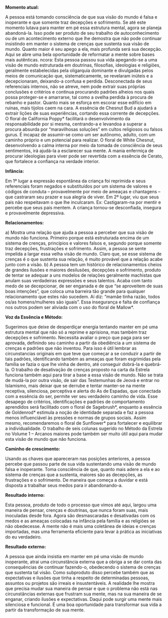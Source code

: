 **Momento atual:**

 A pessoa está tomando consciência de que sua visão do mundo é falsa e inoperante e que somente traz decepções e sofrimento. Se até este momento lutava para manter em pé essa estrutura mental, agora se planeja abandoná-la. Isso pode ser produto de seu trabalho de autoconhecimento ou de um acontecimento externo que lhe demostra que não pode continuar insistindo em manter o sistema de crenças que sustenta sua visão de mundo. Quanto maior é seu apego a ela, mais profunda será sua decepção. Aqui se abre uma bela oportunidade de reformatar a mente sobre bases mais autênticas.  ncora: Esta pessoa passou sua vida apegando-se a uma visão de mundo estruturada em doutrinas, filosofias, ideologias e religiões, geralmente estabelecidas pela oligarquia dominante e divulgadas pelos meios de comunicação que, sistematicamente, se revelaram inúteis e a decepcionaram, deixando-a confusa e perdida. Desconectada de seus referenciais internos, não se atreve, nem pode extrair suas próprias conclusões e critérios e continua procurando padrões alheios nos quais possa proteger-se e amarrarse, tal como a ovelha perdida à procura de rebanho e pastor. Quanto mais se esforça em escorar esse edifício em ruinas, mais tijolos caem na cara. A essência de Chesnut Bud a ajudará a extrair lições de suas experiências, cortando essa corrente de decepções. O floral de California Poppy* facilitará o desenvolvimento da responsabilidade por si mesma, centrando-a e levandoa a superar a procura absurda por “maravilhosas soluções” em cultos religiosos ou falsos gurus. É incapaz de assumir-se como um ser autônomo, adulto, com um caminho próprio e um potencial para realizar. O floral de White Chesnut, desenvolvendo a calma interna por meio da tomada de consciência de seus sentimentos, irá ajudá-la a esclarecer sua mente. A mania enfermiça de procurar ideologias para viver pode ser revertida com a essência de Cerato, que fortalece a confiança na verdade interior. 


**Infância:**

 Em 1º lugar a expressão espontânea da criança foi reprimida e seus referenciais foram negados e substituídos por um sistema de valores e códigos de conduta – provavelmente por meio de ameaças e chantagens – que castraram seu prazer e sua alegria de viver. Em 2º lugar, viu que seus pais não respeitavam o que lhe inculcaram. Ex: Castigaram-na por mentir e percebe que seus pais mentem. A criança tornou-se desconfiada, insegura e provavelmente depressiva. 


**Relacionamentos:**

 a) Mostra uma relação que ajuda a pessoa a perceber que sua visão de mundo não funciona. Primeiro porque está estruturada encima de um sistema de crenças, princípios e valores falsos e, segundo porque somente traz decepções, frustrações e sofrimento. Assim, a pessoa se sente impelida a largar essa velha visão de mundo. Claro que, se esse sistema de crenças é o que sustenta sua relação, é muito provável que a relação acabe junto com a visão. b) A pessoa tem um histórico de relacionamentos cheios de grandes ilusões e maiores desilusões, decepções e sofrimento, produto de tentar se adequar a uns modelos de relações geralmente machistas que anulam suas verdadeiras expressões e seus talentos. Acaba com tanto medo de se decepcionar, de ser enganada e de que “se aproveitem de suas boas intenções”, que coloca uma barreira tão grande para qualquer relacionamento que estes não sucedem. Aí diz: “mamãe tinha razão, todos os/as homens/mulheres são iguais”. Essa insegurança e falta de confiança nos outros podem ser aliviada com o uso do floral de Mallow*. 


**Voz da Essência e Método:**

 Sugerimos que deixe de desperdiçar energia tentando manter em pé uma estrutura mental que não só a reprime e aprisiona, mas também traz decepções e sofrimento. Necessita avaliar o preço que paga para ser aprovada, definindo seu caminho a partir da obediência a um sistema de crenças e padrões que não inventou. Para isso é útil lembrar as circunstancias originais em que teve que começar a se conduzir a partir de tais padrões, identificando também as ameaças que foram esgrimidas pela família se fazia o que lhe vinha de dentro, até conseguir dobrá-la e quebrá-la. O trabalho de desativação de crenças proposto na carta da Estrela funciona também aqui para tirar a base a essa visão de mundo. Não se trata de mudá-la por outra visão, de sair das Testemunhas de Jeová e entrar no Islamismo, mais deixar que se derrube e tentar manter-se na mente receptiva, silenciosa, perceptiva e alerta do As de Espadas, que conectada com a essência do ser, permite ver seu verdadeiro caminho de vida. Esse desapego de critérios, identificações e padrões de comportamento aprendidos será facilitado com o floral de Sagebrush*, enquanto a essência de Goldenrod* estimula a noção de identidade separada e faz a pessoa menos influenciável às pressões e normas de grupos sociais. Assim mesmo, recomendaremos o floral de Sunflower* para fortalecer e equilibrar a individualidade. O trabalho de seis colunas sugerido no Método da Estrela no Volume 1 – Arcanos maiores pode também ser muito útil aqui para mudar esta visão de mundo que não funciona. 


**Caminho de crescimento:**

 Usando as chaves que apareceram nas posições anteriores, a pessoa percebe que passou parte de sua vida sustentando uma visão de mundo falsa e inoperante. Toma consciência de que, quanto mais adere a ela e ao sistema de crenças que a sustenta, maiores são as decepções, as frustrações e o sofrimento. De maneira que começa a duvidar e está disposta a trabalhar seus medos para ir abandonando-a. 


**Resultado interno:**

 Esta pessoa, produto de todo o processo que vimos até aqui, largou uma maneira de pensar, crenças e doutrinas, que nunca foram suas, mais inoculadas desde fora. Agora são desmascaradas e desativadas com os medos e as ameaças colocadas na infância pela família e as religiões se não obedecesse. A mente não é mais uma coletânea de ideias e crenças importadas, mas uma ferramenta eficiente para levar à prática as iniciativas do eu verdadeiro. 


**Resultado externo:**

 A pessoa que ainda insistia em manter em pé uma visão de mundo inoperante, atrai uma circunstância externa que a obriga a se dar conta das consequências de continuar fazendo-o, obedecendo o sistema de crenças que sustenta tal visão. Como subproduto disso percebe também que as expectativas e ilusões que tinha a respeito de determinadas pessoas, assuntos ou projetos são irreais e insustentáveis. A realidade lhe mostra que precisa mudar sua maneira de pensar e que o problema não está nas circunstâncias externas que frustram sua mente, mas na sua maneira de se enganar, criando ilusões e expectativas. Daqui pode surgir uma mente mais silenciosa e funcional. É uma boa oportunidade para transformar sua vida a partir da transformação de sua mente.
